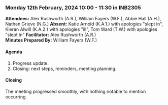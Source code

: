 ### Monday 12th February, 2024 10:00 - 11:30 in INB2305

**Attendees:** Alex Rushworth (A.R.), William Fayers (W.F.), Abbie Hall (A.H.), Nathan Grieve (N.G.)
**Absent:** Katie Arnold (K.A.1.) with apologies "slept in", Kieran Alwill (K.A.2.) with apologies "ill", Tom Ward (T.W.) with apologies "slept in"
**Facilitator:** Alex Rushworth (A.R.)  
**Minutes Prepared By:** William Fayers (W.F.)

#### Agenda

1. Progress update.
2. Closing: next steps, reminders, meeting planning.

#### Closing

The meeting progressed smoothly, with nothing notable to mention occurring.